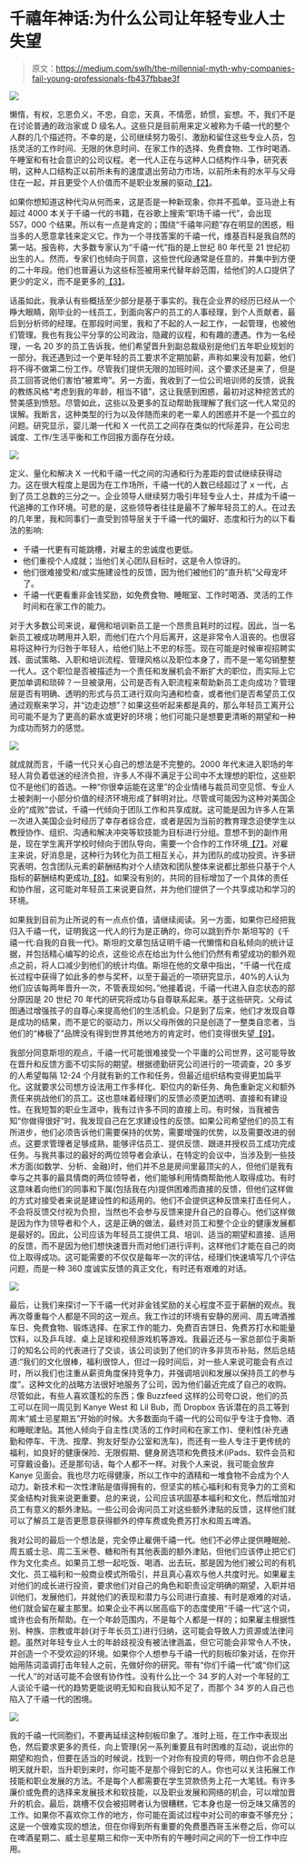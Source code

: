 # 千禧年神话:为什么公司让年轻专业人士失望

> 原文：<https://medium.com/swlh/the-millennial-myth-why-companies-fail-young-professionals-fb437fbbae3f>

![](img/9a263c4a5228c382f11cb07dcd7b9f33.png)

懒惰，有权，忘恩负义，不忠，自恋，天真，不情愿，娇惯，妄想。不，我们不是在讨论普通的政治家或 D 级名人。这些只是目前用来定义被称为千禧一代的整个人群的几个描述符。不幸的是，公司继续努力吸引、激励和留住这些专业人员，包括灵活的工作时间、无限的休息时间、在家工作的选择、免费食物、工作时喝酒、午睡室和有社会意识的公司议程。老一代人正在与这种人口结构作斗争，研究表明，这种人口结构正以前所未有的速度退出劳动力市场，以前所未有的水平与父母住在一起，并且更受个人价值而不是职业发展的驱动[【2】](http://www.bentley.edu/centers/center-for-women-and-business/millennials-workplace)。

如果你想知道这种代沟从何而来，这是否是一种新现象，你并不孤单。亚马逊上有超过 4000 本关于千禧一代的书籍，在谷歌上搜索“职场千禧一代”，会出现 557，000 个结果。所以有一点是肯定的；围绕“千禧年问题”存在明显的困惑，相当多的人愿意拿钱来定义它。作为一个寻找答案的千禧一代，维基百科是我自然的第一站。报告称，大多数专家认为“千禧一代”指的是上世纪 80 年代至 21 世纪初出生的人。然而，专家们也倾向于同意，这些世代段通常是任意的，并集中到方便的二十年段。他们也普遍认为这些标签被用来代替年龄范围，给他们的人口提供了更少的定义，而不是更多的[【3】](https://hbr.org/2016/11/labels-like-millennial-and-boomer-are-obsolete)。

话虽如此，我承认有些概括至少部分是基于事实的。我在企业界的经历已经从一个睁大眼睛，刚毕业的一线员工，到面向客户的员工的人事经理，到个人贡献者，最后到分析师的经理。在那段时间里，我和了不起的人一起工作，一起管理，也被他们管理。我也有我公平分享的公司政治，隐藏的议程，和有趣的遭遇。作为一名经理，一名 20 岁的员工告诉我，他们希望晋升到副总裁级别是他们五年职业规划的一部分。我还遇到过一个更年轻的员工要求不定期加薪，声称如果没有加薪，他们将不得不做第二份工作。尽管我们提供无限的加班时间，这个要求还是来了，但是员工回答说他们害怕“被累垮”。另一方面，我收到了一位公司培训师的反馈，说我的教练风格“考虑到我的年龄，相当不错”，这让我感到困惑，最初对这种挖苦式的赞美感到愤怒。尽管如此，这些以及更多的互动帮助我理解了我们这一代人常见的误解。我断言，这种类型的行为以及伴随而来的老一辈人的困惑并不是一个孤立的问题。研究显示，婴儿潮一代和 X 一代员工之间存在类似的代际差异，在公司忠诚度、工作/生活平衡和工作回报方面存在分歧。

![](img/d8f9f8cf0a32099f66572bd27ba63558.png)

定义、量化和解决 X 一代和千禧一代之间的沟通和行为差距的尝试继续获得动力。这在很大程度上是因为在工作场所，千禧一代的人数已经超过了 x 一代，占到了员工总数的三分之一。企业领导人继续努力吸引年轻专业人士，并成为千禧一代追捧的工作环境。可悲的是，这些领导者往往是最不了解年轻员工的人。在过去的几年里，我和同事们一直受到领导层关于千禧一代的偏好、态度和行为的以下看法的影响:

*   千禧一代更有可能跳槽，对雇主的忠诚度也更低。
*   他们重视个人成就；当他们关心团队目标时，这是令人惊讶的。
*   他们很难接受和/或实施建设性的反馈，因为他们被他们的“直升机”父母宠坏了。
*   千禧一代更看重非金钱奖励，如免费食物、睡眠室、工作时喝酒、灵活的工作时间和在家工作的能力。

对于大多数公司来说，雇佣和培训新员工是一个昂贵且耗时的过程。因此，当一名新员工被成功聘用并入职，而他们在六个月后离开，这是非常令人沮丧的。也很容易将这种行为归咎于年轻人，给他们贴上不忠的标签。现在可能是时候审视招聘实践、面试策略、入职和培训流程、管理风格以及职位本身了，而不是一笔勾销整整一代人。这个职位是否被描述为一个责任和发展机会不断扩大的职位，而实际上它更加单调和琐碎？一旦被录用，公司是否有入职流程来帮助新员工走向成功？管理层是否有明确、透明的形式与员工进行双向沟通和检查，或者他们是否希望员工仅通过观察来学习，并“边走边想”？如果这些听起来都是真的，那么年轻员工离开公司可能不是为了更高的薪水或更好的环境；他们可能只是想要更清晰的期望和一种为成功而努力的感觉。

![](img/97afa469038569cad301f8c4153f1190.png)

就成就而言，千禧一代只关心自己的想法是不完整的。2000 年代末进入职场的年轻人背负着低迷的经济负担，许多人不得不满足于公司中不太理想的职位，这些职位不是他们的首选。一种“你很幸运能在这里”的企业情绪与裁员司空见惯、专业人士被剥削一小部分价值的经济环境形成了鲜明对比。尽管或可能因为这种对美国企业的“成败”尝试，千禧一代倾向于团队工作和共享成就。这可能是因为许多人在第一次进入美国企业时经历了幸存者综合症，或者是因为当前的教育理念迫使学生以教授协作、组织、沟通和解决冲突等软技能为目标进行分组。意想不到的副作用是，现在学生离开学校时倾向于团队导向，需要一个合作的工作环境[【7】](http://www.businessknowhow.com/manage/millenials.htm)。对雇主来说，好消息是，这种行为转化为员工相互关心，并为团队的成功投资。许多研究表明，包含团队元素的薪酬结构对个人绩效和团队整体来说都比那些只基于个人指标的薪酬结构更成功[【8】](https://www.shrm.org/resourcesandtools/tools-and-samples/toolkits/pages/developingandsustaininghigh-performanceworkteams.aspx)。如果没有别的，共同的目标增加了一个具体的责任和协作层，这可能对年轻员工来说更自然，并为他们提供了一个共享成功和学习的环境。

如果我到目前为止所说的有一点点价值，请继续阅读。另一方面，如果你已经把我归入千禧一代，证明我这一代人的行为是正确的，你可以跳到乔尔·斯坦写的《千禧一代:自我的自我一代》。斯坦的文章包括证明千禧一代懒惰和自私倾向的统计证据，并包括精心编写的论点，这些论点在给出为什么他们仍然有希望成功的额外观点之前，将人口减少到他们的统计均值。斯坦在他的文章中指出，“千禧一代在成长过程中获得了如此多的参与奖杯，以至于最近的一项研究显示，40%的人认为他们应该每两年晋升一次，不管表现如何。”他接着说，千禧一代进入自恋状态的部分原因是 20 世纪 70 年代的研究将成功与自尊联系起来。基于这些研究，父母试图通过增强孩子的自尊心来提高他们的生活机会。只是到了后来，他们才发现自尊是成功的结果，而不是它的驱动力，所以父母所做的只是创造了一整类自恋者，当他们的“棒极了”品牌没有得到世界其他地方的肯定时，他们变得很失望[【9】](http://time.com/247/millennials-the-me-me-me-generation/)。

我部分同意斯坦的观点，千禧一代可能很难接受一个平庸的公司世界，这可能导致在晋升和反馈方面不切实际的期望。根据德勤研究公司进行的一项调查，20 多岁的人希望每隔 12-24 个月就有新的工作和任务，但最近组织结构变得更加扁平化。这就要求公司想方设法用工作多样化、职位内的新任务、角色重新定义和额外责任来挑战他们的员工。这也意味着经理们的反馈必须更加透明、直接和有建设性。在我短暂的职业生涯中，我有过许多不同的直接上司。有时候，当我被告知“你做得很好”时，我发现自己在乞求建设性的反馈。如果公司希望他们的员工有所进步，他们必须告诉他们需要保持的优势，需要增强的优势，以及需要改进的弱点。这要求管理者足够成熟，能够评估员工、提供反馈、跟进并授权员工成功完成任务。与我共事过的最好的两位领导者会承认，在特定的会议中，当涉及到一些技术方面(如数学、分析、金融)时，他们并不总是房间里最顶尖的人，但他们是我有幸与之共事的最具情商的两位领导者，他们能够利用情商帮助他人取得成功。有时这意味着向他们的同事和下属(包括我在内)提供困难而直接的反馈，但他们这样做的方式对接受者来说是建设性的和适用的。他们不会提供这种反馈来打击任何人，不会将反馈交付视为负担，当然也不会参与反馈来提升自己的自尊心。他们这样做是因为作为领导者和个人，这是正确的做法，最终对员工和整个企业的健康发展都是最好的。因此，公司应该为年轻员工提供工具、培训、适当的期望和直接、适用的反馈，而不是因为他们想快速晋升而对他们进行评判，这样他们才能在自己的岗位上取得成功。这可能需要的不仅仅是每年一次的评估，经理们快速填写几个评估问题，而是一种 360 度诚实反馈的真正文化，有时还有艰难的对话。

![](img/54f709cd5384ada1b56c15981401b05d.png)

最后，让我们来探讨一下千禧一代对非金钱奖励的关心程度不亚于薪酬的观点。我再次尊重每个人都是不同的这一观点。我工作过的环境有安静的房间、周五啤酒推车日、免费食物、锻炼选择、在家工作的能力、免费百吉饼日、免费苏打水和能量饮料，以及乒乓球、桌上足球和视频游戏机等游戏。我最近还与一家总部位于奥斯汀的知名公司的代表进行了交谈，该公司谈到了他们的许多非货币补贴，然后总结道:“我们的文化很棒，福利很惊人，但过一段时间后，对一些人来说可能会有点过时，所以我们也注重从薪资角度保持竞争力，并强调培训和发展以保持员工的参与度”。这种文化的战略方法很好地服务了公司，因为他们最近完成了自己的收购。尽管如此，有些人喜欢蓬松的东西；像 Buzzfeed 这样的公司夸口说，他们的员工可以在同一周见到 Kanye West 和 Lil Bub，而 Dropbox 告诉潜在的员工等到周末“威士忌星期五”开始的时候。大多数面向千禧一代的公司似乎专注于食物、酒和睡眠津贴。其他人倾向于自主性(灵活的工作时间和在家工作)、便利性(补充通勤和停车、干洗、按摩、狗友好型办公室和洗车)，而还有一些人专注于更传统的福利，如良好的健康保险、无限假期、健身房选项和免费技术(iPads、软件会员和可穿戴设备)。还是那句话，每个人都不一样。对我个人来说，我可能会放弃 Kanye 见面会。我也尽力吃得健康，所以工作中的酒精和一堆食物不会成为个人动力。新技术和一次性津贴是值得拥有的，但坚实的核心福利和有竞争力的工资和奖金结构对我来说更重要。总的来说，公司应该巩固基本福利和文化，然后增加对员工有意义的额外津贴。一些公司会询问员工对这些额外津贴的反馈，这样他们就可以了解员工是否更愿意获得额外的停车费或免费苏打水和周五啤酒。

我对公司的最后一个想法是，完全停止雇佣千禧一代。他们不必停止提供睡眠舱、周五威士忌、周二玉米卷、糖和所有其他表面的额外津贴，但他们应该停止把它们作为文化卖点。如果员工想一起吃饭、喝酒、出去玩，那是因为他们被公司的有机文化、员工福利和一般商业模式所吸引，并且真心喜欢与他人共度时光。如果雇主对他们的成长进行投资，要求他们对自己的角色和职责设定明确的期望，入职并培训他们，发展他们，并就他们的表现和潜力与公司进行直接、有时是艰难的对话，他们就会留在雇主那里。如果企业不再以居高临下的态度使用“千禧一代”这个词，或许也会有所帮助。在一个年龄范围内，不是每个人都是一样的；如果雇主根据性别、种族、宗教或年龄(对于年长员工)进行归纳，这可能会导致人力资源或法律问题。虽然对年轻专业人士的年龄歧视没有被法律涵盖，但它可能会非常令人不快，并创造一个不受欢迎的环境。如果你个人想参与千禧一代的刻板印象对话，在你开始用陈词滥调打击年轻人之前，先做好你的研究。带有“你们千禧一代”或“你们这一代人”的对话可能不会很有协作性。没有什么比一个 34 岁的人对一个年轻的工人谈论千禧一代的趋势更能说明无知和自我认知不足了，而那个 34 岁的人自己也陷入了千禧一代的困境。

![](img/114b756a3d89d060c2ab95b85d1fa919.png)

我的千禧一代同胞们，不要再延续这种刻板印象了。准时上班，在工作中表现出色，然后要求更多的责任，向上管理(另一系列重要且有时困难的互动)，说出你的期望和抱负，但要在适当的时候说，找到一个对你有投资的导师，明白你不会总是明天就升职，当升职到来时，你可能不是那个得到它的人。你也可以关注拓展工作技能和职业发展的方法。不是每个人都需要在学生贷款债务上花一大笔钱。有许多廉价或免费的选择来发展技术和软技能，以及职业发展和网络的机会，可以增加晋升的机会。最后，跳槽不仅会被招聘者认为很糟糕，它本身也是一份乏味又痛苦的工作。如果你不喜欢你工作的地方，你可能在面试过程中对公司的审查不够充分；这是一个很难实现的想法，但在你得到所有重要的免费墨西哥玉米卷之后，你可以在啤酒星期二、威士忌星期三和你一天中所有的午睡时间之间的下一份工作中应用。